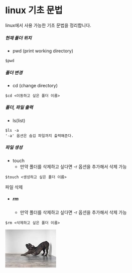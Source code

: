 # linux 기초 문법

linux에서 사용 가능한 기초 문법을 정리합니다.



##### 현재 폴더 위치

- pwd (print working directory)

```shell
$pwd
```



##### 폴더 변경

- cd (change directory)

```shell
$cd <이동하고 싶은 폴더 이름>
```



##### 폴더, 파일 출력

- ls(list)

```shell
$ls -a
'-a' 옵션은 숨김 파일까지 출력해준다.
```



##### 파일 생성

- touch
  - 만약 폴더를 삭제하고 싶다면 -r 옵션을 추가해서 삭제 가능

```shell
$touch <생성하고 싶은 폴더 이름>
```



파일 삭제

- ##### rm
  
  - 만약 폴더를 삭제하고 싶다면 -r 옵션을 추가해서 삭제 가능

```shell
$rm <삭제하고 싶은 폴더 이름>
```



![cozydog](basic.assets/cozydog.jpg)